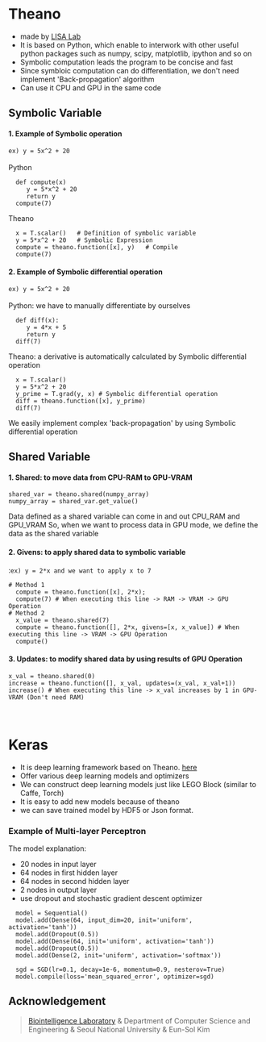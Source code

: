 # Theano
* made by [LISA Lab](http://deeplearning.net/software/theano/)
* It is based on Python, which enable to interwork with other useful python packages such as numpy, scipy, matplotlib, ipython and so on
* Symbolic computation leads the program to be concise and fast
* Since symbloic computation can do differentiation, we don't need implement 'Back-propagation' algorithm
* Can use it CPU and GPU in the same code

## Symbolic Variable
#### 1. Example of Symbolic operation
```ex) y = 5x^2 + 20```
<br>
<br>
Python
```
  def compute(x)
     y = 5*x^2 + 20
     return y
  compute(7)
```
Theano
```
  x = T.scalar()   # Definition of symbolic variable
  y = 5*x^2 + 20   # Symbolic Expression
  compute = theano.function([x], y)   # Compile
  compute(7)
```
#### 2. Example of Symbolic differential operation
```ex) y = 5x^2 + 20```
<br>
<br>
Python: we have to manually differentiate by ourselves
```
  def diff(x):
     y = 4*x + 5
     return y
  diff(7)
```
Theano: a derivative is automatically calculated by Symbolic differential operation
```
  x = T.scalar()
  y = 5*x^2 + 20
  y_prime = T.grad(y, x) # Symbolic differential operation
  diff = theano.function([x], y_prime)
  diff(7)
```
We easily implement complex 'back-propagation' by using Symbolic differential operation

## Shared Variable
#### 1. Shared: to move data from CPU-RAM to GPU-VRAM
```
shared_var = theano.shared(numpy_array)
numpy_array = shared_var.get_value()
```
Data defined as a shared variable can come in and out CPU_RAM and GPU_VRAM
So, when we want to process data in GPU mode, we define the data as the shared variable
#### 2. Givens: to apply shared data to symbolic variable 
:```ex) y = 2*x and we want to apply x to 7``` 
```
# Method 1
  compute = theano.function([x], 2*x);
  compute(7) # When executing this line -> RAM -> VRAM -> GPU Operation
# Method 2
  x_value = theano.shared(7)
  compute = theano.function([], 2*x, givens=[x, x_value]) # When executing this line -> VRAM -> GPU Operation
  compute()
```
#### 3. Updates: to modify shared data by using results of GPU Operation
```
x_val = theano.shared(0)
increase = theano.function([], x_val, updates=(x_val, x_val+1))
increase() # When executing this line -> x_val increases by 1 in GPU-VRAM (Don't need RAM)
```
<br>

# Keras
* It is deep learning framework based on Theano. [here](http://keras.io)
* Offer various deep learning models and optimizers
* We can construct deep learning models just like LEGO Block (similar to Caffe, Torch)
* It is easy to add new models because of theano
* we can save trained model by HDF5 or Json format.

### Example of Multi-layer Perceptron 
The model explanation:
   * 20 nodes in input layer
   * 64 nodes in first hidden layer
   * 64 nodes in second hidden layer
   * 2 nodes in output layer
   * use dropout and stochastic gradient descent optimizer
```
  model = Sequential()
  model.add(Dense(64, input_dim=20, init='uniform', activation='tanh'))
  model.add(Dropout(0.5))
  model.add(Dense(64, init='uniform', activation='tanh'))
  model.add(Dropout(0.5))
  model.add(Dense(2, init='uniform', activation='softmax'))

  sgd = SGD(lr=0.1, decay=1e-6, momentum=0.9, nesterov=True)
  model.compile(loss='mean_squared_error', optimizer=sgd)
```




## Acknowledgement 
> [Biointelligence Laboratory](http://bi.snu.ac.kr) & Department of Computer Science and Engineering & Seoul National University & Eun-Sol Kim
